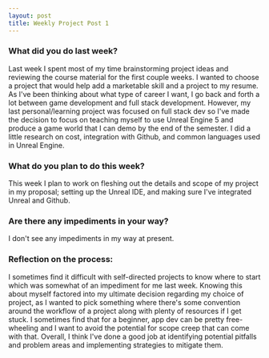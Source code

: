 ```yaml
---
layout: post
title: Weekly Project Post 1
---
```


### What did you do last week?

Last week I spent most of my time brainstorming project ideas and reviewing the course material for the first couple weeks.
I wanted to choose a project that would help add a marketable skill and a project to my resume.
As I've been thinking about what type of career I want, I go back and forth a lot between game development and full stack development.
However, my last personal/learning project was focused on full stack dev so I've made the decision to focus on teaching myself to use Unreal Engine 5 and produce a game world that I can demo by the end of the semester.
I did a little research on cost, integration with Github, and common languages used in Unreal Engine.

### What do you plan to do this week?

This week I plan to work on fleshing out the details and scope of my project in my proposal; setting up the Unreal IDE, and making sure I've integrated Unreal and Github. 

### Are there any impediments in your way?

I don't see any impediments in my way at present. 

### Reflection on the process:

I sometimes find it difficult with self-directed projects to know where to start which was somewhat of an impediment for me last week.
Knowing this about myself factored into my ultimate decision regarding my choice of project, as I wanted to pick something where there's some convention around the workflow of a project along with plenty of resources if I get stuck.
I sometimes find that for a beginner, app dev can be pretty free-wheeling and I want to avoid the potential for scope creep that can come with that.
Overall, I think I've done a good job at identifying potential pitfalls and problem areas and implementing strategies to mitigate them. 
